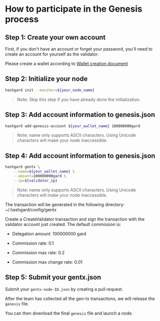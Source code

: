 # How to participate in the Genesis process



## Step 1: Create your own account 

First, if you don't have an account or forget your password, you'll need to create an account for yourself as the validator.

Please create a wallet according to [Wallet creation document](https://github.com/hashgard/hashgard/blob/master/docs/en/hashgardcli/keys/add.md)



## Step 2: Initialize your node 

```bash
hashgard init --moniker=${your_node_name} 
```

> Note: Skip this step if you have already done the initialization.



## Step 3: Add account information to genesis.json 

```bash
hashgard add-genesis-account ${your_wallet_name} 100000000gard 
```

> Note: name only supports ASCII characters. Using Unicode characters will make your node inaccessible.



## Step 4: Add account information to genesis.json 

```bash
hashgard gentx \
    --name=${your_wallet_name} \
    --amount=100000000gard \
    --ip=${validator_ip}
```

> Note: name only supports ASCII characters. Using Unicode characters will make your node inaccessible.

The transaction will be generated in the following directory: ~/.hashgard/config/gentx 

Create a CreateValidator transaction and sign the transaction with the validator account just created. The default commission is:

- Delegation amount: 100000000 gard 

- Commission rate: 0.1 

- Commission max rate: 0.2 

- Commission max change rate: 0.01




## Step 5: Submit your gentx.json

Submit your `gentx-node-ID.json` by creating a pull request. 

After the team has collected all the gen-tx transactions, we will release the `genesis` file. 

You can then download the final `genesis` file and launch a node.